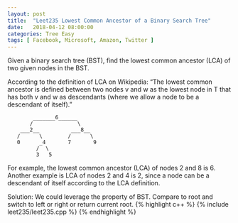 ```yaml
---
layout: post
title:  "Leet235 Lowest Common Ancestor of a Binary Search Tree"
date:   2018-04-12 08:00:00
categories: Tree Easy
tags: [ Facebook, Microsoft, Amazon, Twitter ]
---
```


Given a binary search tree (BST), find the lowest common ancestor (LCA) of two given nodes in the BST.

According to the definition of LCA on Wikipedia: “The lowest common ancestor is defined between two nodes v and w as the lowest node in T that has both v and w as descendants (where we allow a node to be a descendant of itself).”
```
        _______6______
       /              \
    ___2__          ___8__
   /      \        /      \
   0      _4       7       9
         /  \
         3   5
```
For example, the lowest common ancestor (LCA) of nodes 2 and 8 is 6. Another example is LCA of nodes 2 and 4 is 2, since a node can be a descendant of itself according to the LCA definition.

Solution: We could leverage the property of BST. Compare to root and switch to left or right or return current root.
{% highlight c++ %}
{% include leet235/leet235.cpp %}
{% endhighlight %}
